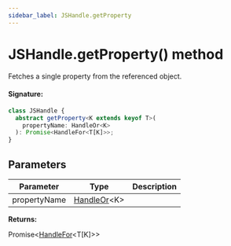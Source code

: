 ```yaml
---
sidebar_label: JSHandle.getProperty
---
```


# JSHandle.getProperty() method

Fetches a single property from the referenced object.

#### Signature:

```typescript
class JSHandle {
  abstract getProperty<K extends keyof T>(
    propertyName: HandleOr<K>
  ): Promise<HandleFor<T[K]>>;
}
```

## Parameters

| Parameter    | Type                                         | Description |
| ------------ | -------------------------------------------- | ----------- |
| propertyName | [HandleOr](./puppeteer.handleor.md)&lt;K&gt; |             |

**Returns:**

Promise&lt;[HandleFor](./puppeteer.handlefor.md)&lt;T\[K\]&gt;&gt;
